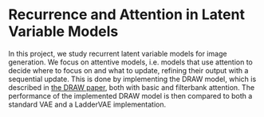 # Recurrence and Attention in Latent Variable Models
In this project, we study recurrent latent variable models for image generation. We focus on attentive models, i.e. models that use attention to decide where to focus on and what to update, refining their output with a sequential update. This is done by implementing the DRAW model, which is described in [the DRAW paper](https://arxiv.org/abs/1502.04623), both with basic and filterbank attention. The performance of the implemented DRAW model is then compared to both a standard VAE and a LadderVAE implementation.
